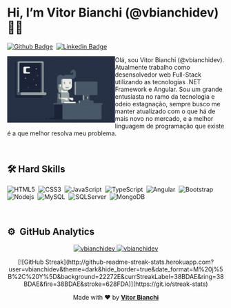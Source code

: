 # Hi, I’m Vitor Bianchi (@vbianchidev) 👨‍💻

[![Github Badge](https://img.shields.io/badge/-Github-1a1b27?style=for-the-badge&logo=Github&logoColor=38bdae)](https://github.com/vbianchidev/)&nbsp;
[![Linkedin Badge](https://img.shields.io/badge/-LinkedIn-1a1b27?style=for-the-badge&logo=Linkedin&logoColor=38bdae&link=https://www.linkedin.com/in/vitor-bianchi-0a10ba205/)](https://www.linkedin.com/in/vitor-bianchi-0a10ba205/)

<img alt="Coding" src="https://raw.githubusercontent.com/AVS1508/AVS1508/master/assets/Night-Coding.gif" align="left" width="250"/>

Olá, sou Vitor Bianchi (@vbianchidev).
Atualmente trabalho como desensolvedor web Full-Stack utilizando as tecnologias .NET Framework e Angular.
Sou um grande entusiasta no ramo da tecnologia e odeio estagnação, sempre busco me manter atualizado com o que há de mais novo no mercado, e a melhor linguagem de programação que existe é a que melhor resolva meu problema.

<br/>

## 🛠 Hard Skills
![HTML5](https://img.shields.io/badge/-HTML5-1a1b27?style=for-the-badge&logo=Html5&logoColor=38bdae)&nbsp;
![CSS3](https://img.shields.io/badge/-CSS3-1a1b27?style=for-the-badge&logo=css3&logoColor=38bdae)&nbsp;
![JavaScript](https://img.shields.io/badge/-JavaScript-1a1b27?style=for-the-badge&logo=javascript&logoColor=38bdae)&nbsp;
![TypeScript](https://img.shields.io/badge/-TypeScript-1a1b27?style=for-the-badge&logo=typescript&logoColor=38bdae)&nbsp;
![Angular](https://img.shields.io/badge/-Angular-1a1b27?style=for-the-badge&logo=Angular&logoColor=38bdae)&nbsp;
![Bootstrap](https://img.shields.io/badge/-Bootstrap-1a1b27?style=for-the-badge&logo=bootstrap&logoColor=38bdae)&nbsp;
![Nodejs](https://img.shields.io/badge/-NodeJS-1a1b27?style=for-the-badge&logo=node&logoColor=38bdae)&nbsp;
![MySQL](https://img.shields.io/badge/-MySQL-1a1b27?style=for-the-badge&logo=mysql&logoColor=38bdae)&nbsp;
![SQLServer](https://img.shields.io/badge/-SQLServer-1a1b27?style=for-the-badge&logo=sqlserver&logoColor=38bdae)&nbsp;
![MongoDB](https://img.shields.io/badge/-MongoDB-1a1b27?style=for-the-badge&logo=mongodb&logoColor=38bdae)&nbsp;

<br />

## ⚙️ &nbsp;GitHub Analytics
<p align="center">
  <a href="https://github.com/vbianchidev/">
    <img height="180em" src="https://github-readme-stats.vercel.app/api/top-langs?username=vbianchidev&show_icons=true&locale=pt-BR&layout=compact&theme=tokyonight" alt="vbianchidev" />
    <img height="180em" src="https://github-readme-stats.vercel.app/api?username=vbianchidev&show_icons=true&locale=pt-BR&theme=tokyonight" alt="vbianchidev" />
  </a>
</p>

<p align="center">
[![GitHub Streak](http://github-readme-streak-stats.herokuapp.com?user=vbianchidev&theme=dark&hide_border=true&date_format=M%20j%5B%2C%20Y%5D&background=22272E&currStreakLabel=38BDAE&ring=38BDAE&fire=38BDAE&stroke=628FDA)](https://git.io/streak-stats)
</p>

<p align="center">
  Made with ❤️ by <b><a href="https://github.com/vbianchidev/" target="_blank">Vitor Bianchi</a></b>
</p>

